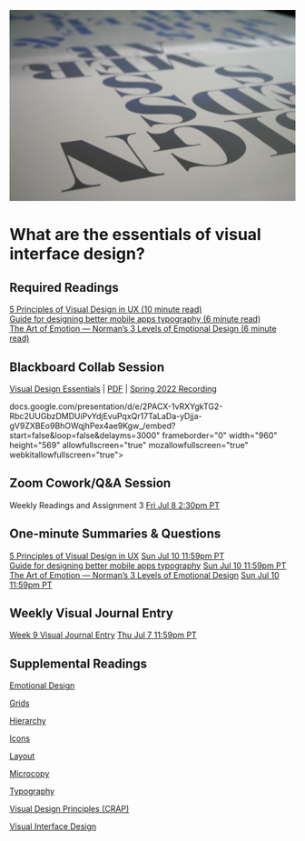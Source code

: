 ![Type on Page](images/4762082009_e0754cd5c3_b.jpg ':class=banner-image')

# What are the essentials of visual interface design?

## Required Readings  
[5 Principles of Visual Design in UX (10 minute read)](https://www.nngroup.com/articles/principles-visual-design/)   
[Guide for designing better mobile apps typography (6 minute read)](https://uxdesign.cc/guide-for-designing-better-mobile-apps-typography-5796495ef86f)  
[The Art of Emotion — Norman’s 3 Levels of Emotional Design (6 minute read)](https://medium.muz.li/the-art-of-emotion-normans-3-levels-of-emotional-design-88a1fb495b1d)  

## Blackboard Collab Session
[Visual Design Essentials](https://docs.google.com/presentation/d/e/2PACX-1vRXYgkTG2-Rbc2UUGbzDMDUiPvYdjEvuPqxQr17TaLaDa-yDjja-gV9ZXBEo9BhOWqjhPex4ae9Kgw_/pub?start=false&loop=false&delayms=3000) | [PDF](https://canvas.sfu.ca/courses/76289/files/folder/Downloads/Slides%20PDFs/Mini-Lectures%20and%20Activities/Week-09) | [Spring 2022 Recording](https://stream.sfu.ca/Media/Play/d44f95bc523e4574acd0307423f8ab061d)

docs.google.com/presentation/d/e/2PACX-1vRXYgkTG2-Rbc2UUGbzDMDUiPvYdjEvuPqxQr17TaLaDa-yDjja-gV9ZXBEo9BhOWqjhPex4ae9Kgw_/embed?start=false&loop=false&delayms=3000" frameborder="0" width="960" height="569" allowfullscreen="true" mozallowfullscreen="true" webkitallowfullscreen="true"></iframe></div>

## Zoom Cowork/Q&A Session
Weekly Readings and Assignment 3 <span class='badge'> [Fri Jul 8 2:30pm PT](https://www.timeanddate.com/worldclock/fixedtime.html?msg=CMPT-363+Zoom+Cowork+and+Q%26A&iso=20220708T1430&p1=256&am=50)</span>   

## One-minute Summaries & Questions
[5 Principles of Visual Design in UX](https://canvas.sfu.ca/courses/76289/assignments/849064) <span class='badge'> [Sun Jul 10 11:59pm PT](https://www.timeanddate.com/worldclock/fixedtime.html?msg=One-minute+Summaries+for+Week+9+Due+Date&iso=20220710T235900&p1=256)</span>  
[Guide for designing better mobile apps typography](https://canvas.sfu.ca/courses/76289/assignments/849066) <span class='badge'> [Sun Jul 10 11:59pm PT](https://www.timeanddate.com/worldclock/fixedtime.html?msg=One-minute+Summaries+for+Week+9+Due+Date&iso=20220710T235900&p1=256)</span>  
[The Art of Emotion — Norman’s 3 Levels of Emotional Design](https://canvas.sfu.ca/courses/76289/assignments/849065) <span class='badge'> [Sun Jul 10 11:59pm PT](https://www.timeanddate.com/worldclock/fixedtime.html?msg=One-minute+Summaries+for+Week+9+Due+Date&iso=20220710T235900&p1=256)</span>  

## Weekly Visual Journal Entry
[Week 9 Visual Journal Entry](https://canvas.sfu.ca/courses/76289/assignments/751355) <span class='badge'> [Thu Jul 7 11:59pm PT](https://www.timeanddate.com/worldclock/fixedtime.html?msg=CMPT-363+Week+9+Visual+Journal+Entry+Due+Date&iso=20220707T235900)</span>  

## Supplemental Readings  

[Emotional Design](ux-techniques-guide/01.what-is-usability-and-user-experience-design/emotional-design.md ':include')

[Grids](ux-techniques-guide/05.what-are-the-essentials-of-visual-design/grids.md ':include')

[Hierarchy](ux-techniques-guide/05.what-are-the-essentials-of-visual-design/hierarchy.md ':include')

[Icons](ux-techniques-guide/05.what-are-the-essentials-of-visual-design/icons.md ':include')

[Layout](ux-techniques-guide/05.what-are-the-essentials-of-visual-design/layout.md ':include')

[Microcopy](ux-techniques-guide/05.what-are-the-essentials-of-visual-design/microcopy.md ':include')

[Typography](ux-techniques-guide/05.what-are-the-essentials-of-visual-design/typography.md ':include')

[Visual Design Principles (CRAP)](ux-techniques-guide/05.what-are-the-essentials-of-visual-design/visual-design-principles.md ':include')

[Visual Interface Design](ux-techniques-guide/05.what-are-the-essentials-of-visual-design/visual-interface-design.md ':include')
